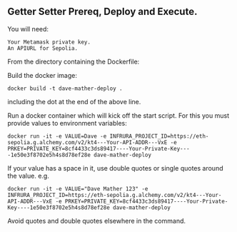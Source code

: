 
Getter Setter Prereq, Deploy and Execute.
----------------------------------------

You will need:

    Your Metamask private key.
    An APIURL for Sepolia.
    

From the directory containing the Dockerfile:

Build the docker image:

    docker build -t dave-mather-deploy .

including the dot at the end of the above line.



Run a docker container which will kick off the start script. For this you must provide values to environment variables:

    docker run -it -e VALUE=Dave -e INFRURA_PROJECT_ID=https://eth-sepolia.g.alchemy.com/v2/kt4---Your-API-ADDR---VxE -e PRKEY=PRIVATE_KEY=8cf4433c3ds89417----Your-Private-Key----1e50e3f8702e5h4s8d78ef28e dave-mather-deploy


If your value has a space in it, use double quotes or single quotes around the value. e.g.

    docker run -it -e VALUE="Dave Mather 123" -e INFRURA_PROJECT_ID=https://eth-sepolia.g.alchemy.com/v2/kt4---Your-API-ADDR---VxE -e PRKEY=PRIVATE_KEY=8cf4433c3ds89417----Your-Private-Key----1e50e3f8702e5h4s8d78ef28e dave-mather-deploy

Avoid quotes and double quotes elsewhere in the command.
